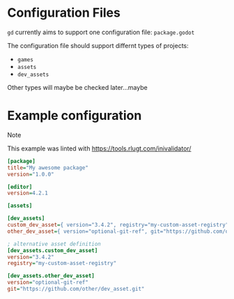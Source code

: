 # Configuration Files

`gd` currently aims to support one configuration file: `package.godot`

The configuration file should support differnt types of projects:

- `games`
- `assets`
- `dev_assets`

Other types will maybe be checked later...maybe

# Example configuration

> [!NOTE]
> This example was linted with https://tools.rlugt.com/inivalidator/

```ini
[package]
title="My awesome package"
version="1.0.0"

[editor]
version=4.2.1

[assets]

[dev_assets]
custom_dev_asset={ version="3.4.2", registry="my-custom-asset-registry" }
other_dev_asset={ version="optional-git-ref", git="https://github.com/other/dev_asset.git" }

; alternative asset definition
[dev_assets.custom_dev_asset]
version="3.4.2"
registry="my-custom-asset-registry"

[dev_assets.other_dev_asset]
version="optional-git-ref"
git="https://github.com/other/dev_asset.git"
```
